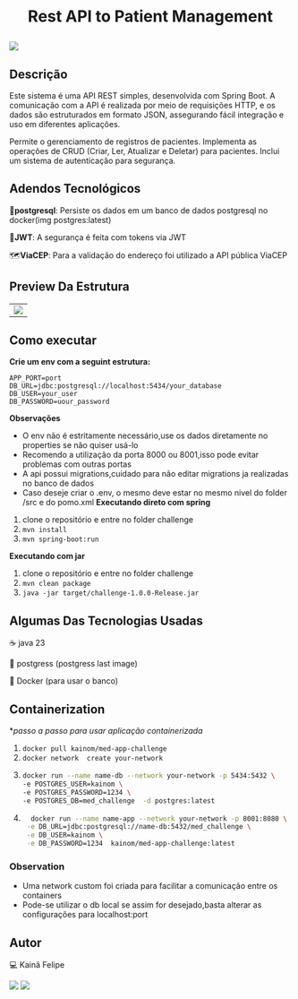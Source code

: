 <h1 align="center"> 
  <p>Rest API to Patient Management</p> 
</h1> 

<p> 
  <img src="https://img.shields.io/badge/Challenge%20Completed-8A2BE2">  
</p> 


## Descrição 

Este sistema é uma API REST simples, desenvolvida com Spring Boot. A comunicação com a API é realizada por meio de requisições HTTP, e os dados são estruturados em formato JSON, assegurando fácil integração e uso em diferentes aplicações.

Permite o gerenciamento de registros de pacientes.
Implementa as operações de CRUD (Criar, Ler, Atualizar e Deletar) para pacientes.
Inclui um sistema de autenticação para segurança.

## Adendos Tecnológicos 

🐘**postgresql**: Persiste os dados em um banco de dados postgresql no docker(img postgres:latest) 

🔐**JWT**: A segurança é feita com tokens via JWT

🗺️**ViaCEP**: Para a validação do endereço foi utilizado a API pública ViaCEP


## Preview Da Estrutura
|        |
|------|
| <img src="https://github.com/user-attachments/assets/6814fdc9-f33a-44d5-9b7a-7903972428a0"/>



## Como executar 

**Crie um env com a seguint estrutura:** 
``` env
APP_PORT=port
DB_URL=jdbc:postgresql://localhost:5434/your_database
DB_USER=your_user
DB_PASSWORD=uour_password
```
**Observações**
- O env não é estritamente necessário,use os dados diretamente no properties se não quiser usá-lo
- Recomendo a utilização da porta 8000 ou 8001,isso pode evitar problemas com outras portas
- A api possui migrations,cuidado para não editar migrations ja realizadas no banco de dados
- Caso deseje criar o .env, o mesmo deve estar no mesmo nivel do folder /src e do pomo.xml
**Executando direto com spring**

1. clone o repositório e entre no folder challenge
2. `mvn install`
3. `mvn spring-boot:run`

**Executando com jar**
1. clone o repositório e entre no folder challenge
2. `mvn clean package`
3. `java -jar target/challenge-1.0.0-Release.jar` 

## Algumas Das Tecnologias Usadas 

☕ java 23 

🐘 postgress (postgress last image) 
 
🐳 Docker (para usar o banco)  

## Containerization 
**passo a passo para usar aplicação containerizada*
1. `docker pull kainom/med-app-challenge`
2. `docker network  create your-network`
3. ``` bash
   docker run --name name-db --network your-network -p 5434:5432 \
   -e POSTGRES_USER=kainom \
   -e POSTGRES_PASSWORD=1234 \
   -e POSTGRES_DB=med_challenge  -d postgres:latest              
   ```
4. ```bash
     docker run --name name-app --network your-network -p 8001:8080 \
    -e DB_URL=jdbc:postgresql://name-db:5432/med_challenge \
    -e DB_USER=kainom \
    -e DB_PASSWORD=1234  kainom/med-app-challenge:latest
   ```
### Observation
- Uma network custom foi criada para facilitar a comunicação entre os containers
- Pode-se utilizar o db local se assim for desejado,basta alterar as configurações para localhost:port

## Autor

💻 Kainã Felipe
<div> 
</a>
<a href = "mailto:contato.eleuteriokaina@gmail.com"> <img src="https://img.shields.io/badge/-Gmail-%23333?style=for-the-badge&logo=gmail&logoColor=white" target="_blank"></a>
<a href="https://www.linkedin.com/in/kain%C3%A3-eleut%C3%A9rio-9528a3208/" target="_blank"><img src="https://img.shields.io/badge/-LinkedIn-%230077B5?style=for-the-badge&logo=linkedin&logoColor=white"  target="_blank"></a> 
</div>&nbsp;&nbsp;
 
